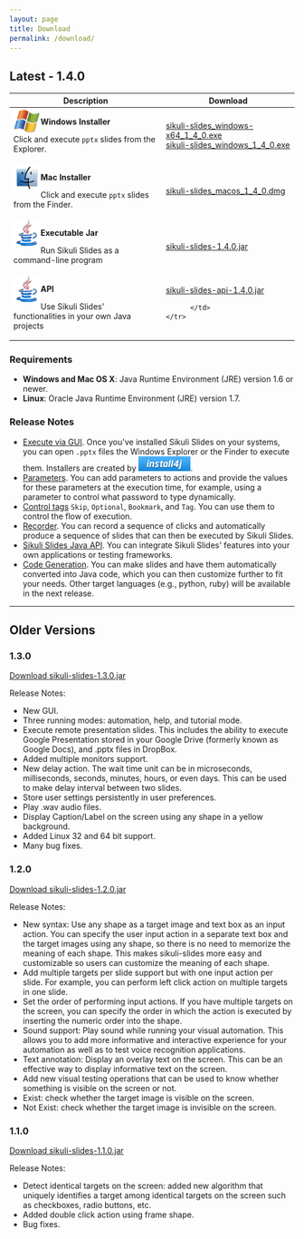 ```yaml
---
layout: page
title: Download
permalink: /download/
---
```


## Latest - 1.4.0

<table>
  <thead>
    <tr>
      <th>Description</th>
      <th>Download</th>
    </tr>
  </thead>
  <tbody>
    <tr>
      <td><img src="/img/windows.png" style="float:left"><p><b>Windows Installer</b></p>
		<p> 		
		Click and execute <code>pptx</code> slides from the Explorer.
		</p>
	   </td>
	      <td>
	<a href="http://goo.gl/M9f1tf" class="download"
		onClick="_gaq.push(['_trackEvent', 'Downloads', 'Download', 'sikuli-slides_windows-x64_1_4_0.exe'])">
		sikuli-slides_windows-x64_1_4_0.exe
	</a><br>
	<a href="http://goo.gl/wGcAAW" class="download"
		onClick="_gaq.push(['_trackEvent', 'Downloads', 'Download', 'sikuli-slides_windows_1_4_0.exe'])">
		sikuli-slides_windows_1_4_0.exe
	</a>	
		  </td>	
    </tr>	
    <tr>	   
      <td><img src="/img/mac.gif" style="float:left"/>
		<p><b>Mac Installer</b></p>
	   <p>
		Click and execute <code>pptx</code> slides from the Finder.
		</p>
	   </td>
	      <td>
	<a href="http://goo.gl/oGgcD6" class="download"
		onClick="_gaq.push(['_trackEvent', 'Downloads', 'Download', 'sikuli-slides_macos_1_4_0.dmg'])">
		sikuli-slides_macos_1_4_0.dmg
	</a>
		  </td>	
    </tr>	
    <tr>
      <td><img src="/img/java.png" style="float:left"/><p><b>Executable Jar</b></p>
	  <p>
		Run Sikuli Slides as a command-line program
		</p>
	   </td>
	      <td>
	<a href="/sikuli-slides-1.4.0.jar" class="download"
		onClick="_gaq.push(['_trackEvent', 'Downloads', 'Download', 'sikuli-slides-1.4.0.jar'])">
		sikuli-slides-1.4.0.jar
	</a>
		  </td>	
    </tr>
    <tr>
      <td><img src="/img/java.png" style="float:left"/><p><b>API</b></p>
	  <p>
		Use Sikuli Slides' functionalities in your own Java projects</p>
	   </td>
	      <td>
			<a href="/sikuli-slides-api-1.4.0.jar" class="download"
			onClick="_gaq.push(['_trackEvent', 'Downloads', 'Download', 'sikuli-slides-api-1.4.0.jar'])">
			sikuli-slides-api-1.4.0.jar
			</a>

		  </td>	
    </tr>
  </tbody>
</table>

### Requirements
* **Windows and Mac OS X**: Java Runtime Environment (JRE) version 1.6 or newer.
* **Linux**: Oracle Java Runtime Environment (JRE) version 1.7.

### Release Notes
* [Execute via GUI](/docs/gui). Once you've installed Sikuli Slides on your systems, you can open `.pptx` files the Windows Explorer or the Finder to execute them. Installers are created by ![install4j](/img/install4j.png).
* [Parameters](/docs/parameters). You can add parameters to actions and provide the values for these parameters at the execution time, for example, using 
a parameter to control what password to type dynamically.
* [Control tags](/docs/controls) `Skip`, `Optional`, `Bookmark`, and `Tag`. You can use them to control the flow of execution.
* [Recorder](/docs/recorder). You can record a sequence of clicks and automatically produce a sequence of slides that can then be executed by Sikuli Slides.
* [Sikuli Slides Java API](/docs/api). You can integrate Sikuli Slides' features into your own applications or testing frameworks.
* [Code Generation](/docs/code). You can make slides and have them automatically converted into Java code, which you can then customize further to fit your needs. Other target languages (e.g., python, ruby) will be available in the next release.

---

## Older Versions

### 1.3.0

<a href="/downloads/sikuli-slides-1.3.0.jar" class="btn btn-large btn-primary"
onClick="_gaq.push(['_trackEvent', 'Downloads', 'Download', 'sikuli-slides-1.3.0.jar'])">
Download sikuli-slides-1.3.0.jar
</a>

Release Notes:
* New GUI.
* Three running modes: automation, help, and tutorial mode.
* Execute remote presentation slides. This includes the ability to execute Google Presentation stored in your Google Drive (formerly known as Google Docs), and .pptx files in DropBox.
* Added multiple monitors support.
* New delay action. The wait time unit can be in microseconds, milliseconds, seconds, minutes, hours, or even days. This can be used to make delay interval between two slides.
* Store user settings persistently in user preferences.
* Play .wav audio files.
* Display Caption/Label on the screen using any shape in a yellow background.
* Added Linux 32 and 64 bit support.
* Many bug fixes.

### 1.2.0

<a href="/downloads/sikuli-slides-1.2.0.jar" class="btn btn-large btn-primary"
onClick="_gaq.push(['_trackEvent', 'Downloads', 'Download', 'sikuli-slides-1.2.0.jar'])">
Download sikuli-slides-1.2.0.jar
</a>

Release Notes:
 * New syntax: Use any shape as a target image and text box as an input action. You can specify the user input action in a separate text box and the target images using any shape, so there is no need to memorize the meaning of each shape. This makes sikuli-slides more easy and customizable so users can customize the meaning of each shape.
 * Add multiple targets per slide support but with one input action per slide. For example, you can perform left click action on multiple targets in one slide.
 * Set the order of performing input actions. If you have multiple targets on the screen, you can specify the order in which the action is executed by inserting the numeric order into the shape.
 * Sound support: Play sound while running your visual automation. This allows you to add more informative and interactive experience for your automation as well as to test voice recognition applications.
 * Text annotation: Display an overlay text on the screen. This can be an effective way to display informative text on the screen.
 * Add new visual testing operations that can be used to know whether something is visible on the screen or not.
 * Exist: check whether the target image is visible on the screen.
 * Not Exist: check whether the target image is invisible on the screen.

### 1.1.0
<a href="/downloads/sikuli-slides-1.1.0.jar" class="btn btn-large btn-primary"
onClick="_gaq.push(['_trackEvent', 'Downloads', 'Download', 'sikuli-slides-1.1.0.jar'])">
Download sikuli-slides-1.1.0.jar
</a>

Release Notes:
 * Detect identical targets on the screen: added new algorithm that uniquely identifies a target among identical targets on the screen such as checkboxes, radio buttons, etc.
 * Added double click action using frame shape.
 * Bug fixes.